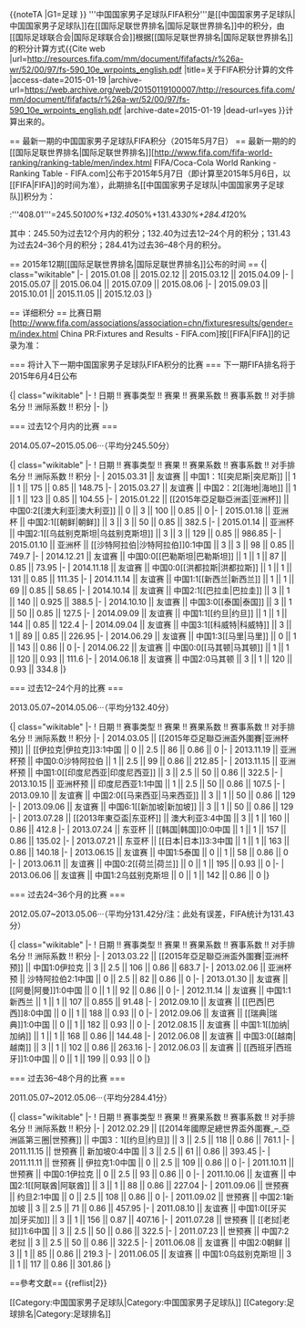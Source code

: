 {{noteTA
|G1=足球
}}
'''中国国家男子足球队FIFA积分'''是[[中国国家男子足球队|中国国家男子足球队]]在[[国际足联世界排名|国际足联世界排名]]中的积分，由[[国际足球联合会|国际足球联合会]]根据[[国际足联世界排名|国际足联世界排名]]的积分计算方式<ref>{{Cite web |url=http://resources.fifa.com/mm/document/fifafacts/r%26a-wr/52/00/97/fs-590_10e_wrpoints_english.pdf |title=关于FIFA积分计算的文件 |access-date=2015-01-19 |archive-url=https://web.archive.org/web/20150119100007/http://resources.fifa.com/mm/document/fifafacts/r%26a-wr/52/00/97/fs-590_10e_wrpoints_english.pdf |archive-date=2015-01-19 |dead-url=yes }}</ref>计算出来的。

== 最新一期的中国国家男子足球队FIFA积分（2015年5月7日） ==
最新一期的的[[国际足联世界排名|国际足联世界排名]]<ref>[http://www.fifa.com/fifa-world-ranking/ranking-table/men/index.html FIFA/Coca-Cola World Ranking - Ranking Table - FIFA.com]</ref>公布于2015年5月7日（即计算至2015年5月6日，以[[FIFA|FIFA]]的时间为准），此期排名[[中国国家男子足球队|中国国家男子足球队]]积分为：

:'''408.01'''=245.50*100%+132.40*50%+131.43*30%+284.41*20%

其中：245.50为过去12个月内的积分；132.40为过去12–24个月的积分；131.43为过去24–36个月的积分；284.41为过去36–48个月的积分。

== 2015年12期[[国际足联世界排名|国际足联世界排名]]公布的时间 ==
{| class="wikitable"
|-
| 2015.01.08 || 2015.02.12 || 2015.03.12 || 2015.04.09
|-
| 2015.05.07 || 2015.06.04 || 2015.07.09 || 2015.08.06
|-
| 2015.09.03 || 2015.10.01 || 2015.11.05 || 2015.12.03
|}

== 详细积分 ==
比赛日期<ref>[http://www.fifa.com/associations/association=chn/fixturesresults/gender=m/index.html China PR:Fixtures and Results - FIFA.com]</ref>按[[FIFA|FIFA]]的记录为准：

=== 将计入下一期中国国家男子足球队FIFA积分的比赛 ===
下一期FIFA排名将于2015年6月4日公布

{| class="wikitable"
|-
! 日期 !! 赛事类型 !! 赛果 !! 赛果系数 !! 赛事系数 !! 对手排名分 !! 洲际系数 !! 积分
|-
|}

=== 过去12个月内的比赛 ===

2014.05.07~2015.05.06···（平均分245.50分）

{| class="wikitable"
|-
! 日期 !! 赛事类型 !! 赛果 !! 赛果系数 !! 赛事系数 !! 对手排名分 !! 洲际系数 !! 积分
|-
| 2015.03.31 || 友谊赛 || 中国1：1[[突尼斯|突尼斯]] || 1 || 1 || 175 || 0.85 || 148.75
|-
| 2015.03.27 || 友谊赛 || 中国2：2[[海地|海地]] || 1 || 1 || 123 || 0.85 || 104.55
|-
| 2015.01.22 || [[2015年亞足聯亞洲盃|亚洲杯]] || 中国0:2[[澳大利亚|澳大利亚]] || 0 || 3 || 100 || 0.85 || 0
|-
| 2015.01.18 || 亚洲杯 || 中国2:1[[朝鲜|朝鲜]] || 3 || 3 || 50 || 0.85 || 382.5
|-
| 2015.01.14 || 亚洲杯 || 中国2:1[[乌兹别克斯坦|乌兹别克斯坦]] || 3 || 3 || 129 || 0.85 || 986.85
|-
| 2015.01.10 || 亚洲杯 || [[沙特阿拉伯|沙特阿拉伯]]0:1中国 || 3 || 3 || 98 || 0.85 || 749.7
|-
| 2014.12.21 || 友谊赛 || 中国0:0[[巴勒斯坦|巴勒斯坦]] || 1 || 1 || 87 || 0.85 || 73.95
|-
| 2014.11.18 || 友谊赛 || 中国0:0[[洪都拉斯|洪都拉斯]] || 1 || 1 || 131 || 0.85 || 111.35
|-
| 2014.11.14 || 友谊赛 || 中国1:1[[新西兰|新西兰]] || 1 || 1 || 69 || 0.85 || 58.65
|-
| 2014.10.14 || 友谊赛 || 中国2:1[[巴拉圭|巴拉圭]] || 3 || 1 || 140 || 0.925 || 388.5
|-
| 2014.10.10 || 友谊赛 || 中国3:0[[泰国|泰国]] || 3 || 1 || 50 || 0.85 || 127.5
|-
| 2014.09.09 || 友谊赛 || 中国1:1[[约旦|约旦]] || 1 || 1 || 144 || 0.85 || 122.4
|-
| 2014.09.04 || 友谊赛 || 中国3:1[[科威特|科威特]] || 3 || 1 || 89 || 0.85 || 226.95
|-
| 2014.06.29 || 友谊赛 || 中国1:3[[马里|马里]] || 0 || 1 || 143 || 0.86 || 0
|-
| 2014.06.22 || 友谊赛 || 中国0:0[[马其顿|马其顿]] || 1 || 1 || 120 || 0.93 || 111.6
|-
| 2014.06.18 || 友谊赛 || 中国2:0马其顿 || 3 || 1 || 120 || 0.93 || 334.8
|}

=== 过去12–24个月的比赛 ===

2013.05.07~2014.05.06···（平均分132.40分）

{| class="wikitable"
|-
! 日期 !! 赛事类型 !! 赛果 !! 赛果系数 !! 赛事系数 !! 对手排名分 !! 洲际系数 !! 积分
|-
| 2014.03.05 || [[2015年亞足聯亞洲盃外圍賽|亚洲杯预]] || [[伊拉克|伊拉克]]3:1中国 || 0 || 2.5 || 86 || 0.86 || 0
|-
| 2013.11.19 || 亚洲杯预 || 中国0:0沙特阿拉伯 || 1 || 2.5 || 99 || 0.86 || 212.85
|-
| 2013.11.15 || 亚洲杯预 || 中国1:0[[印度尼西亚|印度尼西亚]] || 3 || 2.5 || 50 || 0.86 || 322.5
|-
| 2013.10.15 || 亚洲杯预 || 印度尼西亚1:1中国 || 1 || 2.5 || 50 || 0.86 || 107.5
|-
| 2013.09.10 || 友谊赛 || 中国2:0[[马来西亚|马来西亚]] || 3 || 1 || 50 || 0.86 || 129
|-
| 2013.09.06 || 友谊赛 || 中国6:1[[新加坡|新加坡]] || 3 || 1 || 50 || 0.86 || 129
|-
| 2013.07.28 || [[2013年東亞盃|东亚杯]] || 澳大利亚3:4中国 || 3 || 1 || 160 || 0.86 || 412.8
|-
| 2013.07.24 || 东亚杯 || [[韩国|韩国]]0:0中国 || 1 || 1 || 157 || 0.86 || 135.02
|-
| 2013.07.21 || 东亚杯 || [[日本|日本]]3:3中国 || 1 || 1 || 163 || 0.86 || 140.18
|-
| 2013.06.15 || 友谊赛 || 中国1:5泰国 || 0 || 1 || 58 || 0.86 || 0
|-
| 2013.06.11 || 友谊赛 || 中国0:2[[荷兰|荷兰]] || 0 || 1 || 195 || 0.93 || 0
|-
| 2013.06.06 || 友谊赛 || 中国1:2乌兹别克斯坦 || 0 || 1 || 142 || 0.86 || 0
|}

=== 过去24–36个月的比赛 ===

2012.05.07~2013.05.06···（平均分131.42分/注：此处有误差，FIFA统计为131.43分）

{| class="wikitable"
|-
! 日期 !! 赛事类型 !! 赛果 !! 赛果系数 !! 赛事系数 !! 对手排名分 !! 洲际系数 !! 积分
|-
| 2013.03.22 || [[2015年亞足聯亞洲盃外圍賽|亚洲杯预]] || 中国1:0伊拉克 || 3 || 2.5 || 106 || 0.86 || 683.7
|-
| 2013.02.06 || 亚洲杯预 || 沙特阿拉伯2:1中国 || 0 || 2.5 || 82 || 0.86 || 0
|-
| 2013.01.30 || 友谊赛 || [[阿曼|阿曼]]1:0中国 || 0 || 1 || 92 || 0.86 || 0
|-
| 2012.11.14 || 友谊赛 || 中国1:1新西兰 || 1 || 1 || 107 || 0.855 || 91.48
|-
| 2012.09.10 || 友谊赛 || [[巴西|巴西]]8:0中国 || 0 || 1 || 188 || 0.93 || 0
|-
| 2012.09.06 || 友谊赛 || [[瑞典|瑞典]]1:0中国 || 0 || 1 || 182 || 0.93 || 0
|-
| 2012.08.15 || 友谊赛 || 中国1:1[[加纳|加纳]] || 1 || 1 || 168 || 0.86 || 144.48
|-
| 2012.06.08 || 友谊赛 || 中国3:0[[越南|越南]] || 3 || 1 || 102 || 0.86 || 263.16
|-
| 2012.06.03 || 友谊赛 || [[西班牙|西班牙]]1:0中国 || 0 || 1 || 199 || 0.93 || 0
|}

=== 过去36–48个月的比赛 ===

2011.05.07~2012.05.06···（平均分284.41分）

{| class="wikitable"
|-
! 日期 !! 赛事类型 !! 赛果 !! 赛果系数 !! 赛事系数 !! 对手排名分 !! 洲际系数 !! 积分
|-
| 2012.02.29 || [[2014年國際足總世界盃外圍賽_–_亞洲區第三圈|世预赛]] || 中国3：1[[约旦|约旦]] || 3 || 2.5 || 118 || 0.86 || 761.1
|-
| 2011.11.15 || 世预赛 || 新加坡0:4中国 || 3 || 2.5 || 61 || 0.86 || 393.45
|-
| 2011.11.11 || 世预赛 || 伊拉克1:0中国 || 0 || 2.5 || 109 || 0.86 || 0
|-
| 2011.10.11 || 世预赛 || 中国0:1伊拉克 || 0 || 2.5 || 93 || 0.86 || 0
|-
| 2011.10.06 || 友谊赛 || 中国2:1[[阿联酋|阿联酋]] || 3 || 1 || 88 || 0.86 || 227.04
|-
| 2011.09.06 || 世预赛 || 约旦2:1中国 || 0 || 2.5 || 108 || 0.86 || 0
|-
| 2011.09.02 || 世预赛 || 中国2:1新加坡 || 3 || 2.5 || 71 || 0.86 || 457.95
|-
| 2011.08.10 || 友谊赛 || 中国1:0[[牙买加|牙买加]] || 3 || 1 || 156	 || 0.87	 || 407.16
|-
| 2011.07.28 || 世预赛 || [[老挝|老挝]]1:6中国 || 3 || 2.5 || 50 || 0.86 || 322.5
|-
| 2011.07.23 || 世预赛 || 中国7:2老挝 || 3 || 2.5 || 50 || 0.86 || 322.5
|-
| 2011.06.08 || 友谊赛 || 中国2:0朝鲜 || 3 || 1 || 85 || 0.86 || 219.3
|-
| 2011.06.05 || 友谊赛 || 中国1:0乌兹别克斯坦 || 3 || 1 || 117 || 0.86 || 301.86
|}

==參考文獻==
{{reflist|2}}

[[Category:中国国家男子足球队|Category:中国国家男子足球队]]
[[Category:足球排名|Category:足球排名]]